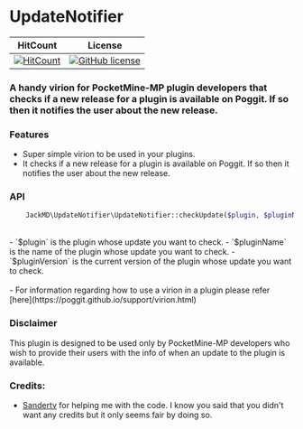 # UpdateNotifier

| HitCount | License |
|:--:|:--:|
|[![HitCount](http://hits.dwyl.io/JackMD/UpdateNotifier.svg)](http://hits.dwyl.io/JackMD/UpdateNotifier)|[![GitHub license](https://img.shields.io/github/license/JackMD/UpdateNotifier.svg)](https://github.com/JackMD/UpdateNotifier/blob/master/LICENSE)|

### A handy virion for PocketMine-MP plugin developers that checks if a new release for a plugin is available on Poggit. If so then it notifies the user about the new release.

### Features

- Super simple virion to be used in your plugins.
- It checks if a new release for a plugin is available on Poggit. If so then it notifies the user about the new release.

### API

```php
    JackMD\UpdateNotifier\UpdateNotifier::checkUpdate($plugin, $pluginName, $pluginVersion);
```
<br />
- `$plugin` is the plugin whose update you want to check.
- `$pluginName` is the name of the plugin whose update you want to check.
- `$pluginVersion` is the current version of the plugin whose update you want to check.
<br />
<br />
- For information regarding how to use a virion in a plugin please refer [here](https://poggit.github.io/support/virion.html)

### Disclaimer

This plugin is designed to be used only by PocketMine-MP developers who wish to provide their users with the info of when an update to the plugin is available.

### Credits:

- [Sandertv](https://github.com/Sandertv) for helping me with the code. I know you said that you didn't want any credits but it only seems fair by doing so.